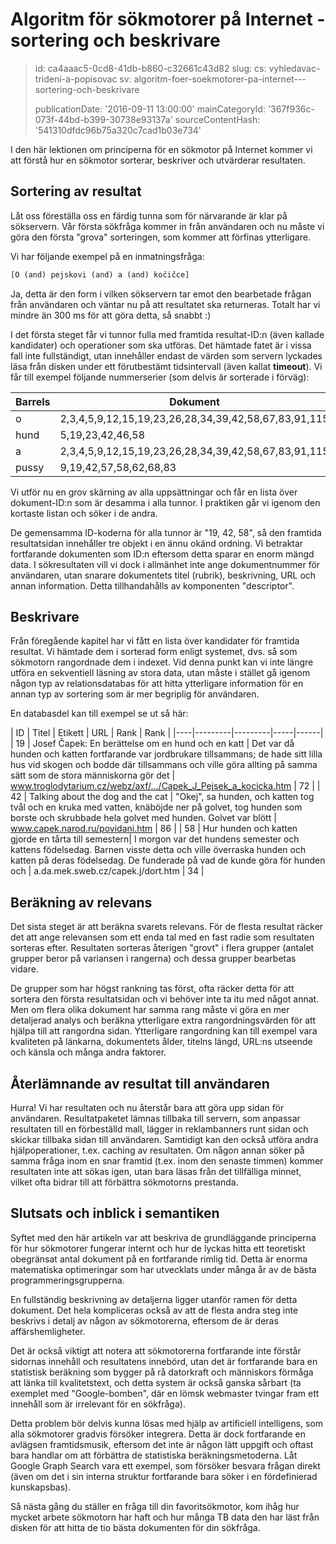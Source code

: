Algoritm för sökmotorer på Internet - sortering och beskrivare
==============================================================

> id: ca4aaac5-0cd8-41db-b860-c32661c43d82
> slug:
> 	cs: vyhledavac-trideni-a-popisovac
> 	sv: algoritm-foer-soekmotorer-pa-internet---sortering-och-beskrivare
> 
> publicationDate: '2016-09-11 13:00:00'
> mainCategoryId: '367f936c-073f-44bd-b399-30738e93137a'
> sourceContentHash: '541310dfdc96b75a320c7cad1b03e734'

I den här lektionen om principerna för en sökmotor på Internet kommer vi att förstå hur en sökmotor sorterar, beskriver och utvärderar resultaten.

Sortering av resultat
----------------

Låt oss föreställa oss en färdig tunna som för närvarande är klar på sökservern. Vår första sökfråga kommer in från användaren och nu måste vi göra den första "grova" sorteringen, som kommer att förfinas ytterligare.

Vi har följande exempel på en inmatningsfråga:

```txt
[O (and) pejskovi (and) a (and) kočičce]
```

Ja, detta är den form i vilken sökservern tar emot den bearbetade frågan från användaren och väntar nu på att resultatet ska returneras. Totalt har vi mindre än 300 ms för att göra detta, så snabbt :)

I det första steget får vi tunnor fulla med framtida resultat-ID:n (även kallade kandidater) och operationer som ska utföras. Det hämtade fatet är i vissa fall inte fullständigt, utan innehåller endast de värden som servern lyckades läsa från disken under ett förutbestämt tidsintervall (även kallat **timeout**). Vi får till exempel följande nummerserier (som delvis är sorterade i förväg):

| Barrels | Dokument |
|-------|---------|
| o | 2,3,4,5,9,12,15,19,23,26,28,34,39,42,58,67,83,91,115 |
| hund | 5,19,23,42,46,58 |
| a | 2,3,4,5,9,12,15,19,23,26,28,34,39,42,58,67,83,91,115 |
| pussy | 9,19,42,57,58,62,68,83 |

Vi utför nu en grov skärning av alla uppsättningar och får en lista över dokument-ID:n som är desamma i alla tunnor. I praktiken går vi igenom den kortaste listan och söker i de andra.

De gemensamma ID-koderna för alla tunnor är "19, 42, 58", så den framtida resultatsidan innehåller tre objekt i en ännu okänd ordning. Vi betraktar fortfarande dokumenten som ID:n eftersom detta sparar en enorm mängd data. I sökresultaten vill vi dock i allmänhet inte ange dokumentnummer för användaren, utan snarare dokumentets titel (rubrik), beskrivning, URL och annan information. Detta tillhandahålls av komponenten "descriptor".

Beskrivare
---------

Från föregående kapitel har vi fått en lista över kandidater för framtida resultat. Vi hämtade dem i sorterad form enligt systemet, dvs. så som sökmotorn rangordnade dem i indexet. Vid denna punkt kan vi inte längre utföra en sekventiell läsning av stora data, utan måste i stället gå igenom någon typ av relationsdatabas för att hitta ytterligare information för en annan typ av sortering som är mer begriplig för användaren.

En databasdel kan till exempel se ut så här:


| ID | Titel | Etikett | URL | Rank | Rank |
|----|---------|---------|-----|------|
| 19 | Josef Čapek: En berättelse om en hund och en katt | Det var då hunden och katten fortfarande var jordbrukare tillsammans; de hade sitt lilla hus vid skogen och bodde där tillsammans och ville göra allting på samma sätt som de stora människorna gör det | www.troglodytarium.cz/webz/axf/.../Capek_J_Pejsek_a_kocicka.htm | 72 |
| 42 | Talking about the dog and the cat | "Okej", sa hunden, och katten tog tvål och en kruka med vatten, knäböjde ner på golvet, tog hunden som borste och skrubbade hela golvet med hunden. Golvet var blött | www.capek.narod.ru/povidani.htm | 86 |
| 58 | Hur hunden och katten gjorde en tårta till semestern| I morgon var det hundens semester och kattens födelsedag. Barnen visste detta och ville överraska hunden och katten på deras födelsedag. De funderade på vad de kunde göra för hunden och | a.da.mek.sweb.cz/capek.j/dort.htm | 34 |

Beräkning av relevans
-----------------

Det sista steget är att beräkna svarets relevans. För de flesta resultat räcker det att ange relevansen som ett enda tal med en fast radie som resultaten sorteras efter. Resultaten sorteras återigen "grovt" i flera grupper (antalet grupper beror på variansen i rangerna) och dessa grupper bearbetas vidare.

De grupper som har högst rankning tas först, ofta räcker detta för att sortera den första resultatsidan och vi behöver inte ta itu med något annat. Men om flera olika dokument har samma rang måste vi göra en mer detaljerad analys och beräkna ytterligare extra rangordningsvärden för att hjälpa till att rangordna sidan. Ytterligare rangordning kan till exempel vara kvaliteten på länkarna, dokumentets ålder, titelns längd, URL:ns utseende och känsla och många andra faktorer.

Återlämnande av resultat till användaren
---------------------------

Hurra! Vi har resultaten och nu återstår bara att göra upp sidan för användaren. Resultatpaketet lämnas tillbaka till servern, som anpassar resultaten till en förbeställd mall, lägger in reklambanners runt sidan och skickar tillbaka sidan till användaren. Samtidigt kan den också utföra andra hjälpoperationer, t.ex. caching av resultaten. Om någon annan söker på samma fråga inom en snar framtid (t.ex. inom den senaste timmen) kommer resultaten inte att sökas igen, utan bara läsas från det tillfälliga minnet, vilket ofta bidrar till att förbättra sökmotorns prestanda.

Slutsats och inblick i semantiken
---------------------------

Syftet med den här artikeln var att beskriva de grundläggande principerna för hur sökmotorer fungerar internt och hur de lyckas hitta ett teoretiskt obegränsat antal dokument på en fortfarande rimlig tid. Detta är enorma matematiska optimeringar som har utvecklats under många år av de bästa programmeringsgrupperna.

En fullständig beskrivning av detaljerna ligger utanför ramen för detta dokument. Det hela kompliceras också av att de flesta andra steg inte beskrivs i detalj av någon av sökmotorerna, eftersom de är deras affärshemligheter.

Det är också viktigt att notera att sökmotorerna fortfarande inte förstår sidornas innehåll och resultatens innebörd, utan det är fortfarande bara en statistisk beräkning som bygger på rå datorkraft och människors förmåga att länka till kvalitetstext, och detta system är också ganska sårbart (ta exemplet med "Google-bomben", där en lömsk webmaster tvingar fram ett innehåll som är irrelevant för en sökfråga).

Detta problem bör delvis kunna lösas med hjälp av artificiell intelligens, som alla sökmotorer gradvis försöker integrera. Detta är dock fortfarande en avlägsen framtidsmusik, eftersom det inte är någon lätt uppgift och oftast bara handlar om att förbättra de statistiska beräkningsmetoderna. Låt Google Graph Search vara ett exempel, som försöker besvara frågan direkt (även om det i sin interna struktur fortfarande bara söker i en fördefinierad kunskapsbas).

Så nästa gång du ställer en fråga till din favoritsökmotor, kom ihåg hur mycket arbete sökmotorn har haft och hur många TB data den har läst från disken för att hitta de tio bästa dokumenten för din sökfråga.
